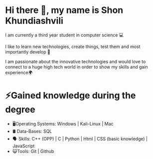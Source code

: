 # Hi there 👋, my name is Shon Khundiashvili

I am currently a third year student in computer science 💻

I like to learn new technologies, create things, test them and most importantly develop 🔨

I am passionate about the innovative technologies and would love to connect to a huge high tech world in order to show my skills and gain experience🌍

# ⚡Gained knowledge during the degree 

- 🖥Operating Systems: Windows | Kali-Linux | Mac
- 🛢️ Data-Bases: SQL
- 🗣 Skills: C++ (OPP)  |  C  | Python  | Html  | CSS (basic knowledge)  | JavaScript
- 😺Tools: Git | Github
